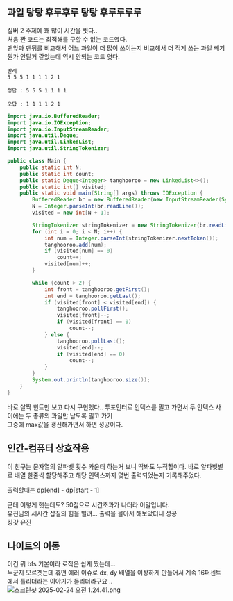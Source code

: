 ## 과일 탕탕 후루후루 탕탕 후루루루루

실버 2 주제에 꽤 많이 시간을 썻다.. \
처음 짠 코드는 최적해를 구할 수 없는 코드였다. \
맨앞과 맨뒤를 비교해서 어느 과일이 더 많이 쓰이는지 비교해서 더 적게 쓰는 과일 빼기 \
뭔가 안될거 같았는데 역시 안되는 코드 엿다. 
```
반례
5 5 5 1 1 1 1 2 1

정답 : 5 5 5 1 1 1 1

오답 : 1 1 1 1 2 1
```

```java
import java.io.BufferedReader;
import java.io.IOException;
import java.io.InputStreamReader;
import java.util.Deque;
import java.util.LinkedList;
import java.util.StringTokenizer;

public class Main {
    public static int N;
    public static int count;
    public static Deque<Integer> tanghooroo = new LinkedList<>();
    public static int[] visited;
    public static void main(String[] args) throws IOException {
        BufferedReader br = new BufferedReader(new InputStreamReader(System.in));
        N = Integer.parseInt(br.readLine());
        visited = new int[N + 1];

        StringTokenizer stringTokenizer = new StringTokenizer(br.readLine(), " ");
        for (int i = 0; i < N; i++) {
            int num = Integer.parseInt(stringTokenizer.nextToken());
            tanghooroo.add(num);
            if (visited[num] == 0)
                count++;
            visited[num]++;
        }

        while (count > 2) {
            int front = tanghooroo.getFirst();
            int end = tanghooroo.getLast();
            if (visited[front] < visited[end]) {
                tanghooroo.pollFirst();
                visited[front]--;
                if (visited[front] == 0)
                    count--;
            } else {
                tanghooroo.pollLast();
                visited[end]--;
                if (visited[end] == 0)
                    count--;
            }
        }
        System.out.println(tanghooroo.size());
    }
}

```
바로 살짝 힌트만 보고 다시 구현했다.. 투포인터로 인덱스를 밀고 가면서 두 인덱스 사이에는 두 종류의 과일만 남도록 밀고 가기\
그중에 max값을 갱신해가면서 하면 성공이다.

## 인간-컴퓨터 상호작용

이 친구는 문자열의 알파벳 횟수 카운터 하는거 보니 딱봐도 누적합이다.
바로 알파벳별로 배열 한줄씩 할당해주고 해당 인덱스까지 몇번 출력되었는지 기록해주었다.

출력할때는 dp[end] - dp[start - 1]

근데 이렇게 햇는데도? 50점으로 시간초과가 나더라 이말입니다.\
유진님의 세시간 삽질의 힘을 빌려... 출력을 몰아서 해보았더니 성공\
킹갓 유진

## 나이트의 이동
이건 뭐 bfs 기본이라 로직은 쉽게 짰는데... \
누군지 모르겟는데 휴면 에러 이슈로 dx, dy 배열을 이상하게 만들어서 계속 16퍼센트에서 틀리더라는 이야기가 들리더라구요 ..\
![스크린샷 2025-02-24 오전 1.24.41.png](..%2F..%2F..%2F..%2F..%2F..%2Fvar%2Ffolders%2F7q%2Fb3x7_wy531n_2yfz8n129w8r0000gn%2FT%2FTemporaryItems%2FNSIRD_screencaptureui_AdnWWC%2F%EC%8A%A4%ED%81%AC%EB%A6%B0%EC%83%B7%202025-02-24%20%EC%98%A4%EC%A0%84%201.24.41.png)


